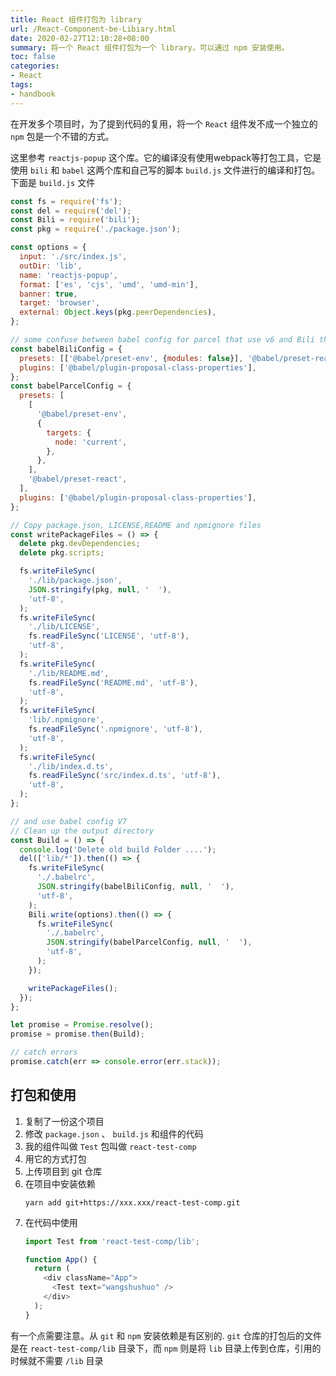 ```yaml
---
title: React 组件打包为 library
url: /React-Component-be-Libiary.html
date: 2020-02-27T12:10:28+08:00
summary: 将一个 React 组件打包为一个 library，可以通过 npm 安装使用。
toc: false
categories:
- React
tags:
- handbook
---
```


在开发多个项目时，为了提到代码的复用，将一个 `React` 组件发不成一个独立的 `npm` 包是一个不错的方式。

这里参考 `reactjs-popup` 这个库。它的编译没有使用webpack等打包工具，它是使用 `bili` 和 `babel` 这两个库和自己写的脚本 `build.js` 文件进行的编译和打包。下面是 `build.js` 文件

```js
const fs = require('fs');
const del = require('del');
const Bili = require('bili');
const pkg = require('./package.json');

const options = {
  input: './src/index.js',
  outDir: 'lib',
  name: 'reactjs-popup',
  format: ['es', 'cjs', 'umd', 'umd-min'],
  banner: true,
  target: 'browser',
  external: Object.keys(pkg.peerDependencies),
};

// some confuse between babel config for parcel that use v6 and Bili that's use V7
const babelBiliConfig = {
  presets: [['@babel/preset-env', {modules: false}], '@babel/preset-react'],
  plugins: ['@babel/plugin-proposal-class-properties'],
};
const babelParcelConfig = {
  presets: [
    [
      '@babel/preset-env',
      {
        targets: {
          node: 'current',
        },
      },
    ],
    '@babel/preset-react',
  ],
  plugins: ['@babel/plugin-proposal-class-properties'],
};

// Copy package.json, LICENSE,README and npmignore files
const writePackageFiles = () => {
  delete pkg.devDependencies;
  delete pkg.scripts;

  fs.writeFileSync(
    './lib/package.json',
    JSON.stringify(pkg, null, '  '),
    'utf-8',
  );
  fs.writeFileSync(
    './lib/LICENSE',
    fs.readFileSync('LICENSE', 'utf-8'),
    'utf-8',
  );
  fs.writeFileSync(
    './lib/README.md',
    fs.readFileSync('README.md', 'utf-8'),
    'utf-8',
  );
  fs.writeFileSync(
    'lib/.npmignore',
    fs.readFileSync('.npmignore', 'utf-8'),
    'utf-8',
  );
  fs.writeFileSync(
    './lib/index.d.ts',
    fs.readFileSync('src/index.d.ts', 'utf-8'),
    'utf-8',
  );
};

// and use babel config V7
// Clean up the output directory
const Build = () => {
  console.log('Delete old build Folder ....');
  del(['lib/*']).then(() => {
    fs.writeFileSync(
      './.babelrc',
      JSON.stringify(babelBiliConfig, null, '  '),
      'utf-8',
    );
    Bili.write(options).then(() => {
      fs.writeFileSync(
        './.babelrc',
        JSON.stringify(babelParcelConfig, null, '  '),
        'utf-8',
      );
    });

    writePackageFiles();
  });
};

let promise = Promise.resolve();
promise = promise.then(Build);

// catch errors
promise.catch(err => console.error(err.stack));

```

## 打包和使用

1. 复制了一份这个项目
1. 修改 `package.json` 、 `build.js` 和组件的代码
1. 我的组件叫做 `Test` 包叫做 `react-test-comp` 
1. 用它的方式打包
1. 上传项目到 git 仓库
1. 在项目中安装依赖
    ```
    yarn add git+https://xxx.xxx/react-test-comp.git
    ```
1. 在代码中使用
    ```js
    import Test from 'react-test-comp/lib';

    function App() {
      return (
        <div className="App">
          <Test text="wangshushuo" />
        </div>
      );
    }
    ```

有一个点需要注意。从 `git` 和 `npm` 安装依赖是有区别的. `git` 仓库的打包后的文件是在 `react-test-comp/lib` 目录下，而 `npm` 则是将 `lib` 目录上传到仓库，引用的时候就不需要 `/lib` 目录
